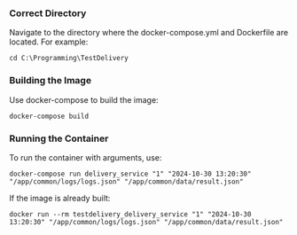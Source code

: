 ### Correct Directory
Navigate to the directory where the docker-compose.yml and Dockerfile are located. For example:

`cd C:\Programming\TestDelivery`

### Building the Image
Use docker-compose to build the image:

`docker-compose build`

### Running the Container
To run the container with arguments, use:

`docker-compose run delivery_service "1" "2024-10-30 13:20:30" "/app/common/logs/logs.json" "/app/common/data/result.json"`

If the image is already built:

`docker run --rm testdelivery_delivery_service "1" "2024-10-30 13:20:30" "/app/common/logs/logs.json" "/app/common/data/result.json"`